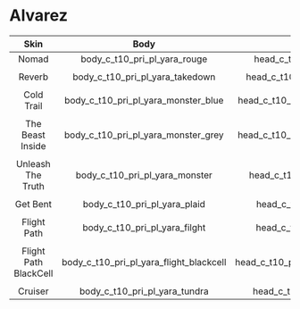 # Alvarez 

| Skin | Body | Head | Arms
| :--: | :--: | :--: | :--: 
| Nomad | body_c_t10_pri_pl_yara_rouge | head_c_t10_pri_pl_yara_rouge | vm_c_t10_pri_pl_yara_rouge 
| | | |
| Reverb | body_c_t10_pri_pl_yara_takedown | head_c_t10_pri_pl_yara_takedown | vm_c_t10_pri_pl_yara_takedown  
| | | |
| Cold Trail | body_c_t10_pri_pl_yara_monster_blue | head_c_t10_pri_pl_yara_monster_blue | vm_c_t10_pri_pl_yara_monster_blue
| | | |
| The Beast Inside | body_c_t10_pri_pl_yara_monster_grey | head_c_t10_pri_pl_yara_monster_grey | vm_c_t10_pri_pl_yara_monster_grey
| | | |
| Unleash The Truth | body_c_t10_pri_pl_yara_monster | head_c_t10_pri_pl_yara_monster | vm_c_t10_pri_pl_yara_monster
| | | |
| Get Bent | body_c_t10_pri_pl_yara_plaid| head_c_t10_pri_pl_yara_plaid | vm_c_t10_pri_pl_yara_plaid
| | | |
| Flight Path| body_c_t10_pri_pl_yara_filght | head_c_t10_pri_pl_yara_filght | vm_c_t10_pri_pl_yara_filght
| | | |
| Flight Path BlackCell | body_c_t10_pri_pl_yara_flight_blackcell | head_c_t10_pri_pl_yara_flight_blackcell| vm_c_t10_pri_pl_yara_flight_blackcell
| | | |
| Cruiser | body_c_t10_pri_pl_yara_tundra | head_c_t10_pri_pl_yara_tundra | vm_c_t10_pri_pl_yara_tundra
